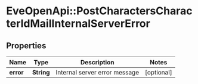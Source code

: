 # EveOpenApi::PostCharactersCharacterIdMailInternalServerError

## Properties
Name | Type | Description | Notes
------------ | ------------- | ------------- | -------------
**error** | **String** | Internal server error message | [optional] 


